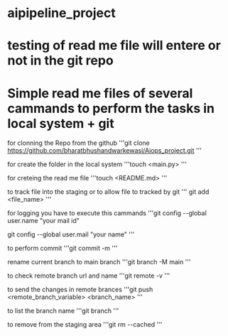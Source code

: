 # aipipeline_project
# testing of read me file will entere or not in the git repo
# Simple read me files of several cammands to perform the tasks in local system + git 

for clonning the Repo from the github
'''git clone <https://github.com/bharatbhushandwarkewasi/Aiops_project.git>
'''

for create the folder in the local system
'''touch <main.py>
'''

for creteing the read me file 
'''touch <README.md>
'''

to track file into the staging or to allow file to tracked by git
''' git add <file_name>
''' 

for logging you have to execute this cammands
'''git config --global user.name "your mail id" 

   git config --global user.mail "your name"
'''

to perform commit
'''git commit -m <write your message for changes or commitment>
'''

rename current branch to main branch
'''git branch -M main
'''

to check  remote branch url and name
'''git remote -v 
'''

to send the changes in remote brances
'''git push <remote_branch_variable> <branch_name>
'''

to list the branch name
'''git branch
'''

to remove from the staging area
'''git rm --cached <file name>
'''



